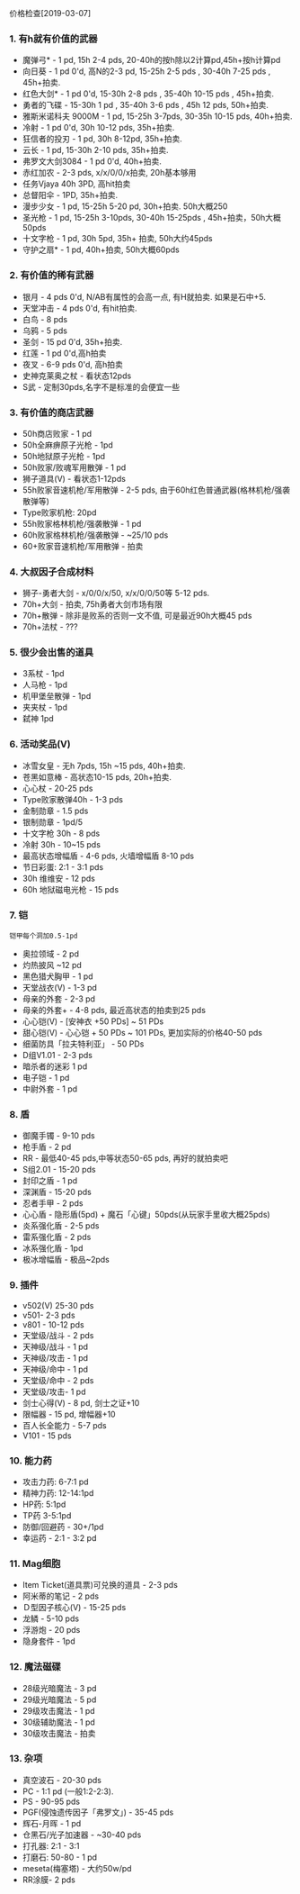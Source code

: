 价格检查[2019-03-07]

### 1. 有h就有价值的武器
* 魔弹弓* - 1 pd, 15h 2-4 pds, 20-40h的按h除以2计算pd,45h+按h计算pd
* 向日葵 - 1 pd 0'd, 高N的2-3 pd, 15-25h 2-5 pds , 30-40h 7-25 pds , 45h+拍卖.
* 红色大剑* - 1 pd 0'd, 15-30h 2-8 pds , 35-40h 10-15 pds , 45h+拍卖.
* 勇者的飞碟 - 15-30h 1 pd , 35-40h 3-6 pds , 45h 12 pds, 50h+拍卖.
* 雅斯米诺科夫 9000M - 1 pd, 15-25h 3-7pds, 30-35h 10-15 pds, 40h+拍卖.
* 冷射 - 1 pd 0'd, 30h 10-12 pds, 35h+拍卖. 
* 狂信者的投刃 - 1 pd, 30h 8-12pd, 35h+拍卖.
* 云长 - 1 pd, 15-30h 2-10 pds, 35h+拍卖.
* 弗罗文大剑3084 - 1 pd 0'd, 40h+拍卖.
* 赤红加农 - 2-3 pds, x/x/0/0/x拍卖, 20h基本够用
* 任务Vjaya 40h 3PD, 高hit拍卖
* 总督阳伞 - 1PD, 35h+拍卖.
* 漫步少女 - 1 pd, 15-25h 5-20 pd, 30h+拍卖. 50h大概250
* 圣光枪 - 1 pd, 15-25h 3-10pds, 30-40h 15-25pds , 45h+拍卖，50h大概50pds
* 十文字枪 - 1 pd, 30h 5pd, 35h+ 拍卖, 50h大约45pds
* 守护之扇* - 1 pd, 40h+拍卖, 50h大概60pds

### 2. 有价值的稀有武器
    
* 银月 - 4 pds 0'd, N/AB有属性的会高一点, 有H就拍卖. 如果是石中+5.
* 天堂冲击 - 4 pds 0'd, 有hit拍卖.
* 白鸟 - 8 pds
* 乌鸦 - 5 pds
* 圣剑 - 15 pd 0'd, 35h+拍卖.
* 红莲 - 1 pd 0'd,高h拍卖
* 夜叉 - 6-9 pds 0'd, 高h拍卖
* 史神克莱奥之杖 - 看状态12pds
* S武 - 定制30pds,名字不是标准的会便宜一些

### 3. 有价值的商店武器
    
* 50h商店败家 - 1 pd
* 50h全麻痹原子光枪 - 1pd
* 50h地狱原子光枪 - 1pd
* 50h败家/败魂军用散弹 - 1 pd
* 狮子道具(V) - 看状态1-12pds
* 55h败家音速机枪/军用散弹 - 2-5 pds, 由于60h红色普通武器(格林机枪/强袭散弹等)
* Type败家机枪: 20pd
* 55h败家格林机枪/强袭散弹 - 1 pd
* 60h败家格林机枪/强袭散弹 - ~25/10 pds
* 60+败家音速机枪/军用散弹 - 拍卖

### 4. 大叔因子合成材料
    
* 狮子-勇者大剑 -   x/0/0/x/50, x/x/0/0/50等 5-12 pds.
* 70h+大剑 - 拍卖, 75h勇者大剑市场有限
* 70h+散弹 - 除非是败系的否则一文不值, 可是最近90h大概45 pds
* 70h+法杖 - ???

### 5. 很少会出售的道具
    
* 3系杖 - 1pd
* 人马枪 - 1pd
* 机甲堡垒散弹 - 1pd
* 夹夹杖 - 1pd
* 弑神 1pd

### 6. 活动奖品(V)
    
* 冰雪女皇 - 无h 7pds, 15h ~15 pds, 40h+拍卖.
* 苍黑如意棒 - 高状态10-15 pds, 20h+拍卖.
* 心心杖 - 20-25 pds
* Type败家散弹40h - 1-3 pds
* 金制勋章 - 1.5 pds
* 银制勋章 - 1pd/5
* 十文字枪 30h - 8 pds
* 冷射 30h - 10~15 pds
* 最高状态增幅盾 - 4-6 pds, 火墙增幅盾 8-10 pds
* 节日彩蛋: 2:1 - 3:1 pds
* 30h 维维安 - 12 pds
* 60h 地狱磁电光枪 - 15 pds


### 7. 铠  
`铠甲每个洞加0.5-1pd`  
* 奥拉领域 - 2 pd
* 灼热披风 ~12 pd
* 黑色猎犬胸甲 - 1 pd
* 天堂战衣(V) - 1-3 pd
* 母亲的外套 - 2-3 pd
* 母亲的外套+ - 4-8 pds, 最近高状态的拍卖到25 pds
* 心心铠(V) - [安神衣 +50 PDs] ~ 51 PDs
* 甜心铠(V) - 心心铠 + 50 PDs ~ 101 PDs, 更加实际的价格40-50 pds
* 细菌防具「拉夫特利亚」 - 50 PDs
* D组V1.01 - 2-3 pds
* 暗杀者的迷彩 1 pd
* 电子铠 - 1 pd
* 中尉外套 - 1 pd

### 8. 盾
    
* 御魔手镯 - 9-10 pds
* 枪手盾 - 2 pd
* RR - 最低40-45 pds,中等状态50-65 pds, 再好的就拍卖吧
* S组2.01 - 15-20 pds
* 封印之盾 - 1 pd
* 深渊盾 - 15-20 pds
* 忍者手甲 - 2 pds
* 心心盾 - 隐形盾(5pd) + 魔石「心键」50pds(从玩家手里收大概25pds)
* 炎系强化盾 - 2-5 pds
* 雷系强化盾 - 2 pds
* 冰系强化盾 - 1pd 
* 极冰增幅盾 - 极品~2pds

### 9. 插件
    
* v502(V) 25-30 pds
* v501- 2-3 pds
* v801 - 10-12 pds
* 天堂级/战斗 - 2 pds
* 天神级/战斗 - 1 pd
* 天神级/攻击 - 1 pd
* 天神级/命中 - 1 pd
* 天堂级/命中 - 2 pds
* 天堂级/攻击- 1 pd
* 剑士心得(V) - 8 pd, 剑士之证+10
* 限幅器 - 15 pd, 增幅器+10
* 百人长全能力 - 5-7 pds
* V101 - 15 pds

### 10. 能力药
    
* 攻击力药: 6-7:1 pd
* 精神力药: 12-14:1pd
* HP药: 5:1pd
* TP药 3-5:1pd
* 防御/回避药 - 30+/1pd
* 幸运药 - 2:1 - 3:2 pd

### 11. Mag细胞
    
* Item Ticket(道具票)可兑换的道具 - 2-3 pds
* 阿米蒂的笔记 - 2 pds
* Ｄ型因子核心(V) - 15-25 pds
* 龙鳞 - 5-10 pds
* 浮游炮 - 20 pds
* 隐身套件 - 1pd

### 12. 魔法磁碟
    
* 28级光暗魔法 - 3 pd
* 29级光暗魔法 - 5 pd
* 29级攻击魔法 - 1 pd
* 30级辅助魔法 - 1 pd
* 30级攻击魔法 - 拍卖

### 13. 杂项
    
* 真空波石 - 20-30 pds
* PC - 1:1 pd (一般1:2-2:3).
* PS - 90-95 pds
* PGF(侵蚀遗传因子「弗罗文」) - 35-45 pds
* 辉石-月晖 - 1 pd
* 仓黑石/光子加速器 - ~30-40 pds
* 打孔器: 2:1 - 3:1
* 打磨石: 50-80 - 1 pd
* meseta(梅塞塔) - 大约50w/pd
* RR涂膜- 2 pds
